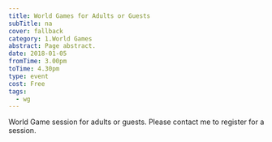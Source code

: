 ```yaml
---
title: World Games for Adults or Guests
subTitle: na
cover: fallback
category: 1.World Games
abstract: Page abstract.
date: 2018-01-05
fromTime: 3.00pm
toTime: 4.30pm
type: event
cost: Free
tags:
  - wg
---
```


World Game session for adults or guests. Please contact me to register for a session.

